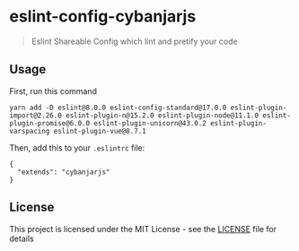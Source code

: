 # eslint-config-cybanjarjs
> Eslint Shareable Config which lint and pretify your code

## Usage

First, run this command

```
yarn add -D eslint@8.0.0 eslint-config-standard@17.0.0 eslint-plugin-import@2.26.0 eslint-plugin-n@15.2.0 eslint-plugin-node@11.1.0 eslint-plugin-promise@6.0.0 eslint-plugin-unicorn@43.0.2 eslint-plugin-varspacing eslint-plugin-vue@8.7.1
```
Then, add this to your `.eslintrc` file:

```
{
  "extends": "cybanjarjs"
}
```

## License
This project is licensed under the MIT License - see the [LICENSE](LICENSE) file for details